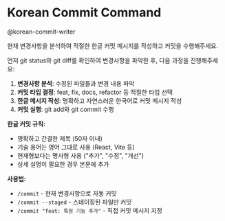 # Korean Commit Command

@korean-commit-writer

현재 변경사항을 분석하여 적절한 한글 커밋 메시지를 작성하고 커밋을 수행해주세요.

먼저 git status와 git diff를 확인하여 변경사항을 파악한 후, 다음 과정을 진행해주세요:

1. **변경사항 분석**: 수정된 파일들과 변경 내용 파악
2. **커밋 타입 결정**: feat, fix, docs, refactor 등 적절한 타입 선택
3. **한글 메시지 작성**: 명확하고 자연스러운 한국어로 커밋 메시지 작성
4. **커밋 실행**: git add와 git commit 수행

**한글 커밋 규칙:**

- 명확하고 간결한 제목 (50자 이내)
- 기술 용어는 영어 그대로 사용 (React, Vite 등)
- 현재형보다는 명사형 사용 ("추가", "수정", "개선")
- 상세 설명이 필요한 경우 본문에 추가

**사용법:**

- `/commit` - 현재 변경사항으로 자동 커밋
- `/commit --staged` - 스테이징된 파일만 커밋
- `/commit "feat: 특정 기능 추가"` - 직접 커밋 메시지 지정
